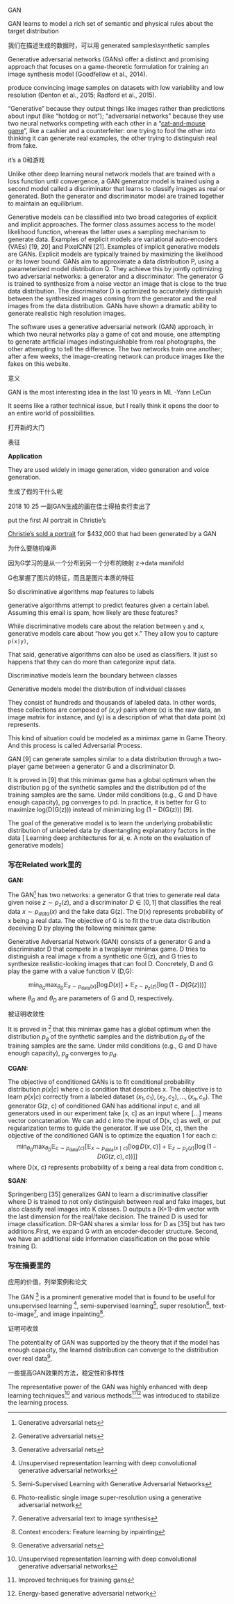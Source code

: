 GAN



GAN learns to model a rich set of semantic and physical rules about the target distribution



我们在描述生成的数据时，可以用 generated samples\synthetic samples



Generative adversarial networks (GANs) offer a distinct and promising approach that focuses on a game-theoretic formulation for training an image synthesis model (Goodfellow et al., 2014).





produce convincing image samples on datasets with low variability and low resolution (Denton et al., 2015; Radford et al., 2015).





“Generative” because they output things like images rather than predictions about input (like “hotdog or not”); “adversarial networks” because they use two neural networks competing with each other in a “[cat-and-mouse game](https://www.nytimes.com/interactive/2018/01/02/technology/ai-generated-photos.html)”, like a cashier and a counterfeiter: one trying to fool the other into thinking it can generate real examples, the other trying to distinguish real from fake.



it’s a 0和游戏



Unlike other deep learning neural network models that are trained with a loss function until convergence, a GAN generator model is trained using a second model called a discriminator that learns to classify images as real or generated. Both the generator and discriminator model are trained together to maintain an equilibrium.



Generative models can be classified into two broad categories of explicit and implicit approaches. The former class assumes access to the model likelihood function, whereas the latter uses a sampling mechanism to generate data. Examples of explicit models are variational auto-encoders (VAEs) [19, 20] and PixelCNN [21]. Examples of implicit generative models are GANs. Explicit models are typically trained by maximizing the likelihood or its lower bound. GANs aim to approximate a data distribution P, using a parameterized model distribution Q. They achieve this by jointly optimizing two adversarial networks: a generator and a discriminator. The generator G is trained to synthesize from a noise vector an image that is close to the true data distribution. The discriminator D is optimized to accurately distinguish between the synthesized images coming from the generator and the real images from the data distribution. GANs have shown a dramatic ability to generate realistic high resolution images.





The software uses a generative adversarial network (GAN) approach, in which two neural networks play a game of cat and mouse, one attempting to generate artificial images indistinguishable from real photographs, the other attempting to tell the difference. The two networks train one another; after a few weeks, the image-creating network can produce images like the fakes on this website.



意义

GAN is the most interesting idea in the last 10 years in ML -Yann LeCun



It seems like a rather technical issue, but I really think it opens the door to an entire world of possibilities.

打开新的大门

表征



**Application**

They are used widely in image generation, video generation and voice generation.



生成了假的干什么呢

2018 10 25 一副GAN生成的画在佳士得拍卖行卖出了

put the first AI portrait in Christie’s

[Christie’s sold a portrait](https://www.theverge.com/2018/10/23/18013190/ai-art-portrait-auction-christies-belamy-obvious-robbie-barrat-gans) for $432,000 that had been generated by a GAN



为什么要随机噪声

因为G学习的是从一个分布到另一个分布的映射 z->data manifold

G也掌握了图片的特征，而且是图片本质的特征





So discriminative algorithms map features to labels

generative algorithms attempt to predict features given a certain label. Assuming this email is spam, how likely are these features? 

While discriminative models care about the relation between `y` and `x`, generative models care about “how you get x.” They allow you to capture `p(x|y)`,



That said, generative algorithms can also be used as classifiers. It just so happens that they can do more than categorize input data.



Discriminative models learn the boundary between classes

Generative models model the distribution of individual classes







They consist of hundreds and thousands of labeled data. In other words, these collections are composed of *(x,y)* pairs where (x) is the raw data, an image matrix for instance, and (y) is a description of what that data point (x) represents.





This kind of situation could be modeled as a minimax game in Game Theory. And this process is called Adversarial Process.





GAN [9] can generate samples similar to a data distribution through a two-player game between a generator G and a discriminator D.







It is proved in [9] that this minimax game has a global optimum when the distribution pg of the synthetic samples and the distribution pd of the training samples are the same. Under mild conditions (e.g., G and D have enough capacity), pg converges to pd. In practice, it is better for G to maximize log(D(G(z))) instead of minimizing log (1 − D(G(z))) [9].



The goal of the generative model is to learn the underlying probabilistic distribution of unlabeled data by disentangling explanatory factors in the data [ Learning deep architectures for ai, e. A note on the evaluation of generative models]



### 写在Related work里的

**GAN:**

The GAN[^1] has two networks: a generator G that tries to generate real data given noise $z \sim p_z(z)$, and a discriminator $D \in [0, 1]$ that classifies the real data $x \sim p_{data}(x)$ and the fake data G(z). The D(x) represents probability of x being a real data. The objective of G is to fit the true data distribution deceiving D by playing the following minimax game:





Generative Adversarial Network (GAN) consists of a generator G and a discriminator D that compete in a twoplayer minimax game. D tries to distinguish a real image x from a synthetic one G(z), and G tries to synthesize realistic-looking images that can fool D. Concretely, D and G play the game with a value function V (D,G): 




$$
\min _{\theta_{G}} \max _{\theta_{D}} \mathbb{E}_{x \sim p_{\text {data}}(x)}[\log D(x)]+\mathbb{E}_{z \sim p_{z}(z)}[\log (1-D(G(z)))]
$$
where $\theta_G$ and $\theta_D$ are parameters of G and D, respectively.



被证明收敛性

It is proved in [^1] that this minimax game has a global optimum when the distribution $p_g$ of the synthetic samples and the distribution $p_d$ of the training samples are the same. Under mild conditions (e.g., G and D have enough capacity), $p_g$ converges to $p_d$.





**CGAN:**

The objective of conditioned GANs is to fit conditional probability distribution $p(x|c)$ where c is condition that describes x. The objective is to learn $p(x|c)$ correctly from a labeled dataset $(x_1, c_1),(x_2, c_2), ...,(x_n, c_n)$. The generator G(z, c) of conditioned GAN has additional input c, and all generators used in our experiment take [x, c] as an input where [...] means vector concatenation. We can add c into the input of D(x, c) as well, or put regularization terms to guide the generator. If we use D(x, c), then the objective of the conditioned GAN is to optimize the equation 1 for each c:
$$
\min _{\theta_{G}} \max _{\theta_{D}} \mathbb{E}_{c \sim p_{\text {data}}(c)}\left[\mathbb{E}_{x \sim p_{\text {data}}(x \mid c)}[\log D(x, c)]+\mathbb{E}_{z \sim p_{z}(z)}[\log (1-D(G(z, c), c))]\right]
$$
where D(x, c) represents probability of x being a real data from condition c.



**SGAN:**

Springenberg [35] generalizes GAN to learn a discriminative classifier where D is trained to not only distinguish between real and fake images, but also classify real images into K classes. D outputs a (K+1)-dim vector with the last dimension for the real/fake decision. The trained D is used for image classification. DR-GAN shares a similar loss for D as [35] but has two additions.First, we expand G with an encoder-decoder structure. Second, we have an additional side information classification on the pose while training D.





### 写在摘要里的

应用的价值，列举案例和论文

The GAN [^1] is a prominent generative model that is found to be useful for unsupervised learning [^2], semi-supervised learning[^3], super resolution[^4], text-to-image[^5], and image inpainting[^6]. 

证明可收敛

The potentiality of GAN was supported by the theory that if the model has enough capacity, the learned distribution can converge to the distribution over real data[^1]. 

一些提高GAN效果的方法，稳定性和多样性

The representative power of the GAN was highly enhanced with deep learning techniques[^2] and various methods[^7][^8] was introduced to stabilize the learning process.



[^1]: Generative adversarial nets
[^2]: Unsupervised representation learning with deep convolutional generative adversarial networks
[^3]: Semi-Supervised Learning with Generative Adversarial Networks
[^4]: Photo-realistic single image super-resolution using a generative adversarial network
[^5]: Generative adversarial text to image synthesis
[^6]: Context encoders: Feature learning by inpainting
[^7]: Improved techniques for training gans
[^8]: Energy-based generative adversarial network

